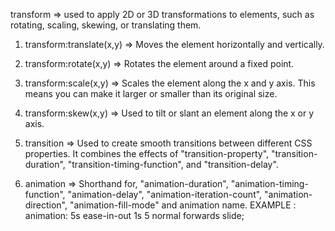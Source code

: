 transform => used to apply 2D or 3D transformations to elements, such as rotating, scaling, skewing, or translating them.

1. transform:translate(x,y) => Moves the element horizontally and vertically.

2. transform:rotate(x,y) => Rotates the element around a fixed point.

3. transform:scale(x,y) => Scales the element along the x and y axis. This means you can make it larger or smaller than its original size.

4. transform:skew(x,y) => Used to tilt or slant an element along the x or y axis.

5. transition => Used to create smooth transitions between different CSS properties. It combines the effects of "transition-property", "transition-duration", "transition-timing-function", and "transition-delay".

6. animation => Shorthand for, "animation-duration", "animation-timing-function", "animation-delay", "animation-iteration-count", "animation-direction", "animation-fill-mode" and animation name.
   EXAMPLE : animation: 5s ease-in-out 1s 5 normal forwards slide;

